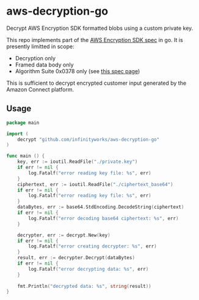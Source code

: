 # aws-decryption-go
Decrypt AWS Encryption SDK formatted blobs using a custom private key.

This repo implements part of the [AWS Encryption SDK spec](https://docs.aws.amazon.com/encryption-sdk/latest/developer-guide/message-format.html) in go. It is presently limitted in scope:
* Decryption only
* Framed data body only
* Algorithm Suite 0x0378 only (see [this spec page](https://docs.aws.amazon.com/encryption-sdk/latest/developer-guide/algorithms-reference.html))

This is sufficient to decrypt encrypted customer input generated by the Amazon Connect platform.

## Usage

```go
package main 

import (
    decrypt "github.com/infinityworks/aws-decryption-go"
)

func main () {
    key, err := ioutil.ReadFile("./private.key")
    if err != nil {
        log.Fatalf("error reading key file: %s", err)
    }
    ciphertext, err := ioutil.ReadFile("./ciphertext_base64")
    if err != nil {
        log.Fatalf("error reading key file: %s", err)
    }
    dataBytes, err := base64.StdEncoding.DecodeString(ciphertext)
    if err != nil {
        log.Fatalf("error decoding base64 ciphertext: %s", err)
    }

    decrypter, err := decrypt.New(key)
    if err != nil {
        log.Fatalf("error creating decrypter: %s", err)
    }
    result, err := decrypter.Decrypt(dataBytes)
    if err != nil {
        log.Fatalf("error decrypting data: %s", err)
    }
    
    fmt.Println("decrypted data: %s", string(result))
}
```